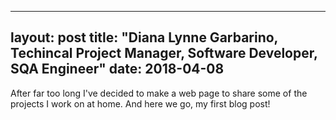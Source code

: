 
---
layout: post
title: "Diana Lynne Garbarino, Techincal Project Manager, Software Developer, SQA Engineer"
date: 2018-04-08
---

After far too long I've decided to make a web page to share some of the projects
I work on at home. And here we go, my first blog post!
